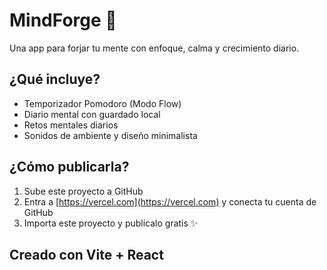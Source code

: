 # MindForge 🧠

Una app para forjar tu mente con enfoque, calma y crecimiento diario.

## ¿Qué incluye?

- Temporizador Pomodoro (Modo Flow)
- Diario mental con guardado local
- Retos mentales diarios
- Sonidos de ambiente y diseño minimalista

## ¿Cómo publicarla?

1. Sube este proyecto a GitHub
2. Entra a [https://vercel.com](https://vercel.com) y conecta tu cuenta de GitHub
3. Importa este proyecto y publícalo gratis ✨

## Creado con Vite + React
